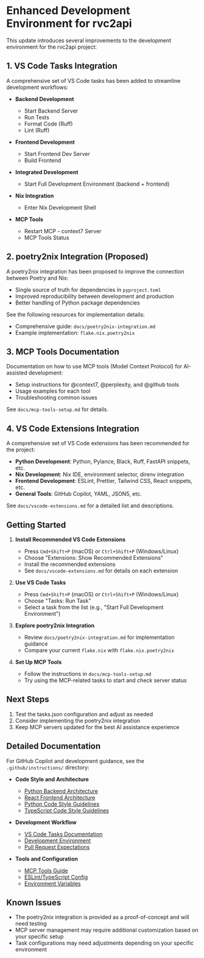 # Enhanced Development Environment for rvc2api

This update introduces several improvements to the development environment for the rvc2api project:

## 1. VS Code Tasks Integration

A comprehensive set of VS Code tasks has been added to streamline development workflows:

- **Backend Development**

  - Start Backend Server
  - Run Tests
  - Format Code (Ruff)
  - Lint (Ruff)

- **Frontend Development**

  - Start Frontend Dev Server
  - Build Frontend

- **Integrated Development**

  - Start Full Development Environment (backend + frontend)

- **Nix Integration**

  - Enter Nix Development Shell

- **MCP Tools**
  - Restart MCP - context7 Server
  - MCP Tools Status

## 2. poetry2nix Integration (Proposed)

A poetry2nix integration has been proposed to improve the connection between Poetry and Nix:

- Single source of truth for dependencies in `pyproject.toml`
- Improved reproducibility between development and production
- Better handling of Python package dependencies

See the following resources for implementation details:

- Comprehensive guide: `docs/poetry2nix-integration.md`
- Example implementation: `flake.nix.poetry2nix`

## 3. MCP Tools Documentation

Documentation on how to use MCP tools (Model Context Protocol) for AI-assisted development:

- Setup instructions for @context7, @perplexity, and @github tools
- Usage examples for each tool
- Troubleshooting common issues

See `docs/mcp-tools-setup.md` for details.

## 4. VS Code Extensions Integration

A comprehensive set of VS Code extensions has been recommended for the project:

- **Python Development**: Python, Pylance, Black, Ruff, FastAPI snippets, etc.
- **Nix Development**: Nix IDE, environment selector, direnv integration
- **Frontend Development**: ESLint, Prettier, Tailwind CSS, React snippets, etc.
- **General Tools**: GitHub Copilot, YAML, JSON5, etc.

See `docs/vscode-extensions.md` for a detailed list and descriptions.

## Getting Started

1. **Install Recommended VS Code Extensions**

   - Press `Cmd+Shift+P` (macOS) or `Ctrl+Shift+P` (Windows/Linux)
   - Choose "Extensions: Show Recommended Extensions"
   - Install the recommended extensions
   - See `docs/vscode-extensions.md` for details on each extension

2. **Use VS Code Tasks**

   - Press `Cmd+Shift+P` (macOS) or `Ctrl+Shift+P` (Windows/Linux)
   - Choose "Tasks: Run Task"
   - Select a task from the list (e.g., "Start Full Development Environment")

3. **Explore poetry2nix Integration**

   - Review `docs/poetry2nix-integration.md` for implementation guidance
   - Compare your current `flake.nix` with `flake.nix.poetry2nix`

4. **Set Up MCP Tools**
   - Follow the instructions in `docs/mcp-tools-setup.md`
   - Try using the MCP-related tasks to start and check server status

## Next Steps

1. Test the tasks.json configuration and adjust as needed
2. Consider implementing the poetry2nix integration
3. Keep MCP servers updated for the best AI assistance experience

## Detailed Documentation

For GitHub Copilot and development guidance, see the `.github/instructions/` directory:

- **Code Style and Architecture**

  - [Python Backend Architecture](../.github/instructions/python-backend.instructions.md)
  - [React Frontend Architecture](../.github/instructions/react-frontend.instructions.md)
  - [Python Code Style Guidelines](../.github/instructions/python-code-style.instructions.md)
  - [TypeScript Code Style Guidelines](../.github/instructions/typescript-code-style.instructions.md)

- **Development Workflow**

  - [VS Code Tasks Documentation](../.github/instructions/vscode-tasks.instructions.md)
  - [Development Environment](../.github/instructions/dev-environment.instructions.md)
  - [Pull Request Expectations](../.github/instructions/pull-requests.instructions.md)

- **Tools and Configuration**
  - [MCP Tools Guide](../.github/instructions/mcp-tools.instructions.md)
  - [ESLint/TypeScript Config](../.github/instructions/eslint-typescript-config.instructions.md)
  - [Environment Variables](../.github/instructions/env-vars.instructions.md)

## Known Issues

- The poetry2nix integration is provided as a proof-of-concept and will need testing
- MCP server management may require additional customization based on your specific setup
- Task configurations may need adjustments depending on your specific environment
